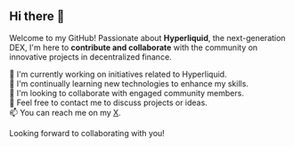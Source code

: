## Hi there 👋

<!--
**Solynor/Solynor** is a ✨ _special_ ✨ repository because its `README.md` (this file) appears on your GitHub profile.

Here are some ideas to get you started:

- 🔭 I’m currently working on ...
- 🌱 I’m currently learning ...
- 👯 I’m looking to collaborate on ...
- 🤔 I’m looking for help with ...
- 💬 Ask me about ...
- 📫 How to reach me: ...
- 😄 Pronouns: ...
- ⚡ Fun fact: ...
-->

Welcome to my GitHub! Passionate about **Hyperliquid**, the next-generation DEX, I'm here to **contribute and collaborate** with the community on innovative projects in decentralized finance.

🔭 I'm currently working on initiatives related to Hyperliquid.  
🌱 I'm continually learning new technologies to enhance my skills.  
👯 I'm looking to collaborate with engaged community members.  
💬 Feel free to contact me to discuss projects or ideas.  
📫 You can reach me on my [X](https://x.com/solynor_finance).    

Looking forward to collaborating with you!
